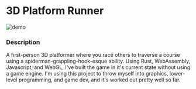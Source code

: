 # 3D Platform Runner

![demo](runnerGame.gif)

### Description
A first-person 3D platformer where you race others to traverse a course using a spiderman-grappling-hook-esque ability.
Using Rust, WebAssembly, Javascript, and WebGL, I've built the game in it's current state without using
a game engine. I'm using this project to throw myself into graphics, lower-level programming, and game dev, and
it's worked out pretty well so far.
